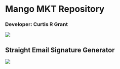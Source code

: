 # Mango MKT Repository
### Developer: Curtis R Grant

<img align="center" src="https://github-readme-stats.vercel.app/api/top-langs/?username=mangomkt" />

## Straight Email Signature Generator
<a href="https://straight-email-sig.netlify.app" target="_blank">
   <img align="center" src="https://github-readme-stats.vercel.app/api/pin/?username=mangomkt&repo=straight-email-sig" />
</a>
<!--
**mangomkt/mangomkt** is a ✨ _special_ ✨ repository because its `README.md` (this file) appears on your GitHub profile.

Here are some ideas to get you started:

- 🔭 I’m currently working on ...
- 🌱 I’m currently learning ...
- 👯 I’m looking to collaborate on ...
- 🤔 I’m looking for help with ...
- 💬 Ask me about ...
- 📫 How to reach me: ...
- 😄 Pronouns: ...
- ⚡ Fun fact: ...
-->
